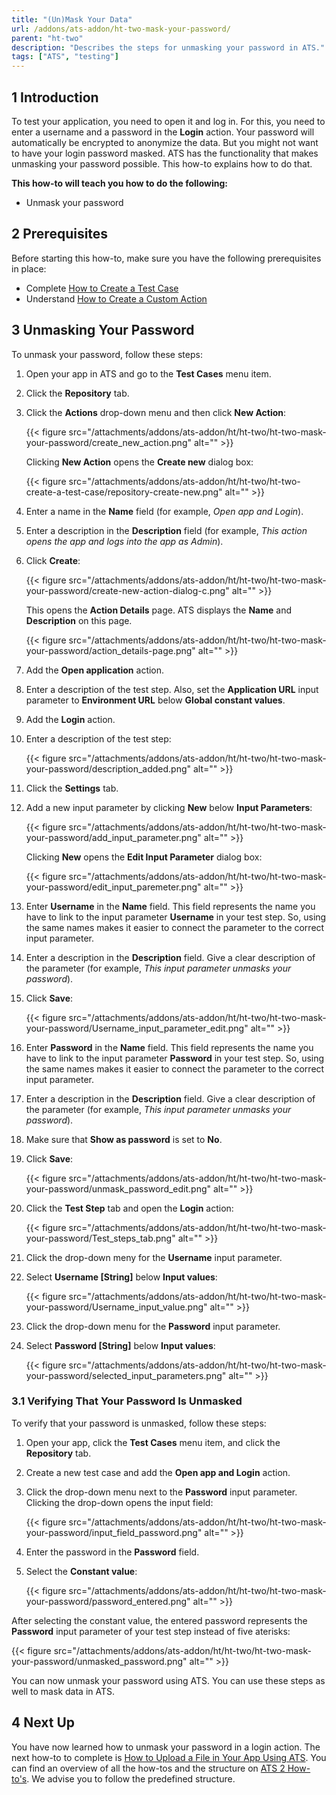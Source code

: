 ```yaml
---
title: "(Un)Mask Your Data"
url: /addons/ats-addon/ht-two-mask-your-password/
parent: "ht-two"
description: "Describes the steps for unmasking your password in ATS."
tags: ["ATS", "testing"]
---
```


## 1 Introduction

To test your application, you need to open it and log in. For this, you need to enter a username and a password in the **Login** action. Your password will automatically be encrypted to anonymize the data. But you might not want to have your login password masked. ATS has the functionality that makes unmasking your password possible. This how-to explains how to do that.

**This how-to will teach you how to do the following:**

* Unmask your password

## 2 Prerequisites

Before starting this how-to, make sure you have the following prerequisites in place:

* Complete [How to Create a Test Case](/addons/ats-addon/ht-two-create-a-test-case/)
* Understand [How to Create a Custom Action](/addons/ats-addon/ht-two-custom-action-general/)

## 3 Unmasking Your Password

To unmask your password, follow these steps:

1. Open your app in ATS and go to the **Test Cases** menu item.
2. Click the **Repository** tab.
3.  Click the **Actions** drop-down menu and then click **New Action**:

	{{< figure src="/attachments/addons/ats-addon/ht/ht-two/ht-two-mask-your-password/create_new_action.png" alt="" >}}

	Clicking **New Action** opens the **Create new** dialog box:

	{{< figure src="/attachments/addons/ats-addon/ht/ht-two/ht-two-create-a-test-case/repository-create-new.png" alt="" >}} 

4. Enter a name in the **Name** field (for example, *Open app and Login*).     
5. Enter a description in the **Description** field (for example, *This action opens the app and logs into the app as Admin*).
6.  Click **Create**:

	{{< figure src="/attachments/addons/ats-addon/ht/ht-two/ht-two-mask-your-password/create-new-action-dialog-c.png" alt="" >}}

	This opens the **Action Details** page. ATS displays the **Name** and **Description** on this page.

	{{< figure src="/attachments/addons/ats-addon/ht/ht-two/ht-two-mask-your-password/action_details-page.png" alt="" >}}

7. Add the **Open application** action.
8. Enter a description of the test step. Also, set the **Application URL** input parameter to **Environment URL** below **Global constant values**.
9. Add the **Login** action.
10. Enter a description of the test step:

	{{< figure src="/attachments/addons/ats-addon/ht/ht-two/ht-two-mask-your-password/description_added.png" alt="" >}}

11. Click the **Settings** tab.
12. Add a new input parameter by clicking **New** below **Input Parameters**:

	{{< figure src="/attachments/addons/ats-addon/ht/ht-two/ht-two-mask-your-password/add_input_parameter.png" alt="" >}}

	Clicking **New** opens the **Edit Input Parameter** dialog box:

	{{< figure src="/attachments/addons/ats-addon/ht/ht-two/ht-two-mask-your-password/edit_input_paremeter.png" alt="" >}}

13. Enter **Username** in the **Name** field. This field represents the name you have to link to the input parameter **Username** in your test step. So, using the same names makes it easier to connect the parameter to the correct input parameter.
14. Enter a description in the **Description** field. Give a clear description of the parameter (for example, *This input parameter unmasks your password*).
15. Click **Save**:

	{{< figure src="/attachments/addons/ats-addon/ht/ht-two/ht-two-mask-your-password/Username_input_parameter_edit.png" alt="" >}}

16. Enter **Password** in the **Name** field. This field represents the name you have to link to the input parameter **Password** in your test step. So, using the same names makes it easier to connect the parameter to the correct input parameter. 
17. Enter a description in the **Description** field. Give a clear description of the parameter (for example, *This input parameter unmasks your password*).
18. Make sure that **Show as password** is set to **No**.
19. Click **Save**:

	{{< figure src="/attachments/addons/ats-addon/ht/ht-two/ht-two-mask-your-password/unmask_password_edit.png" alt="" >}}

20. Click the **Test Step** tab and open the **Login** action:

	{{< figure src="/attachments/addons/ats-addon/ht/ht-two/ht-two-mask-your-password/Test_steps_tab.png" alt="" >}}

21. Click the drop-down meny for the **Username** input parameter.
22. Select **Username [String]** below **Input values**:

	{{< figure src="/attachments/addons/ats-addon/ht/ht-two/ht-two-mask-your-password/Username_input_value.png" alt="" >}}

23. Click the drop-down menu for the **Password** input parameter.
24. Select **Password [String]** below **Input values**:

	{{< figure src="/attachments/addons/ats-addon/ht/ht-two/ht-two-mask-your-password/selected_input_parameters.png" alt="" >}}

### 3.1 Verifying That Your Password Is Unmasked

To verify that your password is unmasked, follow these steps:

1. Open your app, click the **Test Cases** menu item, and click the **Repository** tab.
2. Create a new test case and add the **Open app and Login** action.
3.  Click the drop-down menu next to the **Password** input parameter. Clicking the drop-down opens the input field:

	{{< figure src="/attachments/addons/ats-addon/ht/ht-two/ht-two-mask-your-password/input_field_password.png" alt="" >}}

4. Enter the password in the **Password** field.
5.  Select the **Constant value**:

	{{< figure src="/attachments/addons/ats-addon/ht/ht-two/ht-two-mask-your-password/password_entered.png" alt="" >}}

After selecting the constant value, the entered password represents the **Password** input parameter of your test step instead of five aterisks:

{{< figure src="/attachments/addons/ats-addon/ht/ht-two/ht-two-mask-your-password/unmasked_password.png" alt="" >}}

You can now unmask your password using ATS. You can use these steps as well to mask data in ATS.

## 4 Next Up

You have now learned how to unmask your password in a login action. The next how-to to complete is [How to Upload a File in Your App Using ATS](/addons/ats-addon/ht-two-upload-file-using-ats/). You can find an overview of all the how-tos and the structure on [ATS 2 How-to's](/addons/ats-addon/ht-two/). We advise you to follow the predefined structure.
